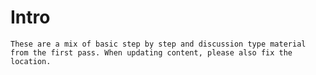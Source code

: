 Intro
============================

```{admonition} *TODO*
These are a mix of basic step by step and discussion type material from the first pass. When updating content, please also fix the location.
```
